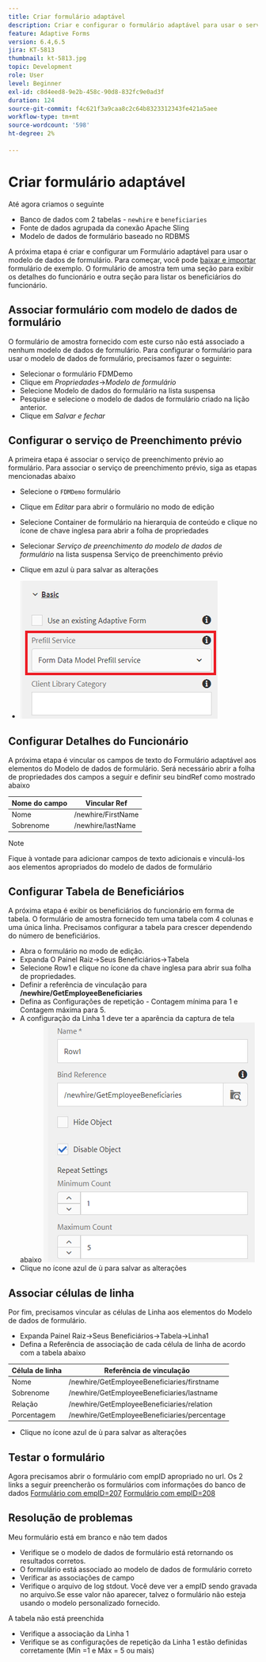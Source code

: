 ```yaml
---
title: Criar formulário adaptável
description: Criar e configurar o formulário adaptável para usar o serviço de preenchimento do modelo de dados de formulário
feature: Adaptive Forms
version: 6.4,6.5
jira: KT-5813
thumbnail: kt-5813.jpg
topic: Development
role: User
level: Beginner
exl-id: c8d4eed8-9e2b-458c-90d8-832fc9e0ad3f
duration: 124
source-git-commit: f4c621f3a9caa8c2c64b8323312343fe421a5aee
workflow-type: tm+mt
source-wordcount: '598'
ht-degree: 2%

---
```


# Criar formulário adaptável

Até agora criamos o seguinte

* Banco de dados com 2 tabelas - `newhire` e `beneficiaries`
* Fonte de dados agrupada da conexão Apache Sling
* Modelo de dados de formulário baseado no RDBMS

A próxima etapa é criar e configurar um Formulário adaptável para usar o modelo de dados de formulário.  Para começar, você pode [baixar e importar](assets/fdm-demo-af.zip) formulário de exemplo. O formulário de amostra tem uma seção para exibir os detalhes do funcionário e outra seção para listar os beneficiários do funcionário.

## Associar formulário com modelo de dados de formulário

O formulário de amostra fornecido com este curso não está associado a nenhum modelo de dados de formulário. Para configurar o formulário para usar o modelo de dados de formulário, precisamos fazer o seguinte:

* Selecionar o formulário FDMDemo
* Clique em _Propriedades_->_Modelo de formulário_
* Selecione Modelo de dados do formulário na lista suspensa
* Pesquise e selecione o modelo de dados de formulário criado na lição anterior.
* Clique em _Salvar e fechar_

## Configurar o serviço de Preenchimento prévio

A primeira etapa é associar o serviço de preenchimento prévio ao formulário. Para associar o serviço de preenchimento prévio, siga as etapas mencionadas abaixo

* Selecione o `FDMDemo` formulário
* Clique em _Editar_ para abrir o formulário no modo de edição
* Selecione Container de formulário na hierarquia de conteúdo e clique no ícone de chave inglesa para abrir a folha de propriedades
* Selecionar _Serviço de preenchimento do modelo de dados de formulário_ na lista suspensa Serviço de preenchimento prévio
* Clique em azul ù para salvar as alterações

* ![serviço de preenchimento](assets/fdm-prefill.png)

## Configurar Detalhes do Funcionário

A próxima etapa é vincular os campos de texto do Formulário adaptável aos elementos do Modelo de dados de formulário. Será necessário abrir a folha de propriedades dos campos a seguir e definir seu bindRef como mostrado abaixo


| Nome do campo | Vincular Ref |
|------------|--------------------|
| Nome | /newhire/FirstName |
| Sobrenome | /newhire/lastName |

>[!NOTE]
>
>Fique à vontade para adicionar campos de texto adicionais e vinculá-los aos elementos apropriados do modelo de dados de formulário

## Configurar Tabela de Beneficiários

A próxima etapa é exibir os beneficiários do funcionário em forma de tabela. O formulário de amostra fornecido tem uma tabela com 4 colunas e uma única linha. Precisamos configurar a tabela para crescer dependendo do número de beneficiários.

* Abra o formulário no modo de edição.
* Expanda O Painel Raiz->Seus Beneficiários->Tabela
* Selecione Row1 e clique no ícone da chave inglesa para abrir sua folha de propriedades.
* Definir a referência de vinculação para **/newhire/GetEmployeeBeneficiaries**
* Defina as Configurações de repetição - Contagem mínima para 1 e Contagem máxima para 5.
* A configuração da Linha 1 deve ter a aparência da captura de tela abaixo
  ![row-configure](assets/configure-row.PNG)
* Clique no ícone azul de ù para salvar as alterações

## Associar células de linha

Por fim, precisamos vincular as células de Linha aos elementos do Modelo de dados de formulário.

* Expanda Painel Raiz->Seus Beneficiários->Tabela->Linha1
* Defina a Referência de associação de cada célula de linha de acordo com a tabela abaixo

| Célula de linha | Referência de vinculação |
|------------|----------------------------------------------|
| Nome | /newhire/GetEmployeeBeneficiaries/firstname |
| Sobrenome | /newhire/GetEmployeeBeneficiaries/lastname |
| Relação | /newhire/GetEmployeeBeneficiaries/relation |
| Porcentagem | /newhire/GetEmployeeBeneficiaries/percentage |

* Clique no ícone azul de ù para salvar as alterações

## Testar o formulário

Agora precisamos abrir o formulário com empID apropriado no url. Os 2 links a seguir preencherão os formulários com informações do banco de dados
[Formulário com empID=207](http://localhost:4502/content/dam/formsanddocuments/fdmdemo/jcr:content?wcmmode=disabled&amp;empID=207)
[Formulário com empID=208](http://localhost:4502/content/dam/formsanddocuments/fdmdemo/jcr:content?wcmmode=disabled&amp;empID=208)

## Resolução de problemas

Meu formulário está em branco e não tem dados

* Verifique se o modelo de dados de formulário está retornando os resultados corretos.
* O formulário está associado ao modelo de dados de formulário correto
* Verificar as associações de campo
* Verifique o arquivo de log stdout. Você deve ver a empID sendo gravada no arquivo.Se esse valor não aparecer, talvez o formulário não esteja usando o modelo personalizado fornecido.

A tabela não está preenchida

* Verifique a associação da Linha 1
* Verifique se as configurações de repetição da Linha 1 estão definidas corretamente (Mín =1 e Máx = 5 ou mais)
